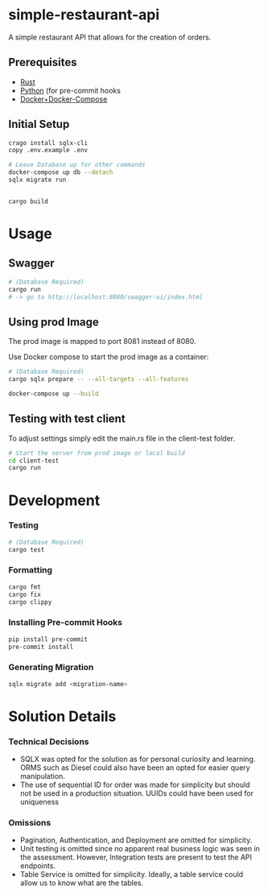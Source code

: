 simple-restaurant-api
===============
A simple restaurant API that allows for the creation of orders.

## Prerequisites
- [Rust](https://www.rust-lang.org/tools/install) 
- [Python](https://www.python.org/downloads/) (for pre-commit hooks
- [Docker+Docker-Compose](https://docs.docker.com/get-docker/) 

## Initial Setup

```bash
crago install sqlx-cli
copy .env.example .env

# Leave Database up for other commands
docker-compose up db --detach
sqlx migrate run  


cargo build
```

# Usage

## Swagger

```bash
# (Database Required)
cargo run
# -> go to http://localhost:8080/swagger-ui/index.html
```

##  Using prod Image
The prod image is mapped to port 8081 instead of 8080.

Use Docker compose to start the prod image as a container:

```bash 
# (Database Required)
cargo sqlx prepare -- --all-targets --all-features  

docker-compose up --build

```
## Testing with test client
To adjust settings simply edit the main.rs file in the client-test folder.
```bash
# Start the server from prod image or local build
cd client-test
cargo run
```


# Development

### Testing

```bash
# (Database Required)
cargo test
```

### Formatting

```bash
cargo fmt
cargo fix
cargo clippy
```

###  Installing Pre-commit Hooks

```bash
pip install pre-commit
pre-commit install
```

### Generating Migration

```bash
sqlx migrate add <migration-name>
```

# Solution Details

### Technical Decisions
- SQLX was opted for the solution as for personal curiosity and learning. ORMS such as
  Diesel could also have been an opted for easier query manipulation.
- The use of sequential ID for order  was made for simplicity but should not be used in a production situation.
  UUIDs could have been used  for uniqueness

### Omissions
- Pagination, Authentication,  and Deployment are omitted for simplicity.
- Unit testing is omitted since no apparent real business logic was seen in the assessment.
  However, Integration tests are present to test the API endpoints.
- Table Service is omitted for simplicity. Ideally, a table service could allow us to know what are the tables.





